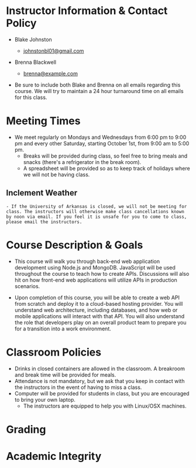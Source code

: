 # Instructor Information & Contact Policy

- Blake Johnston
   - johnstonbl01@gmail.com

- Brenna Blackwell
    - brenna@example.com

- Be sure to include both Blake and Brenna on all emails regarding this course. We will try to maintain a 24 hour turnaround time on all emails for this class.

# Meeting Times

- We meet regularly on Mondays and Wednesdays from 6:00 pm to 9:00 pm and every other Saturday, starting October 1st, from 9:00 am to 5:00 pm.
    - Breaks will be provided during class, so feel free to bring meals and snacks (there's a refrigerator in the break room).
    - A spreadsheet will be provided so as to keep track of holidays where we will not be having class.

## Inclement Weather

    - If the University of Arkansas is closed, we will not be meeting for class. The instructors will otherwise make class cancellations known by noon via email. If you feel it is unsafe for you to come to class, please email the instructors.

# Course Description & Goals

- This course will walk you through back-end web application development using Node.js and MongoDB. JavaScript will be used throughout the course to teach how to create APIs. Discussions will also hit on how front-end web applications will utilize APIs in production scenarios.

- Upon completion of this course, you will be able to create a web API from scratch and deploy it to a cloud-based hosting provider. You will understand web architecture, including databases, and how web or mobile applications will interact with that API. You will also understand the role that developers play on an overall product team to prepare you for a transition into a work environment.

# Classroom Policies

- Drinks in closed containers are allowed in the classroom. A breakroom and break time will be provided for meals.
- Attendance is not mandatory, but we ask that you keep in contact with the instructors in the event of having to miss a class.
- Computer will be provided for students in class, but you are encouraged to bring your own laptop.
    - The instructors are equipped to help you with Linux/OSX machines.

# Grading

# Academic Integrity
